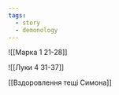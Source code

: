 ```yaml
---
tags:
  - story
  - demonology
---
```


![[Марка 1 21-28]]

![[Луки 4 31-37]]

[[Вздоровлення тещі Симона]]